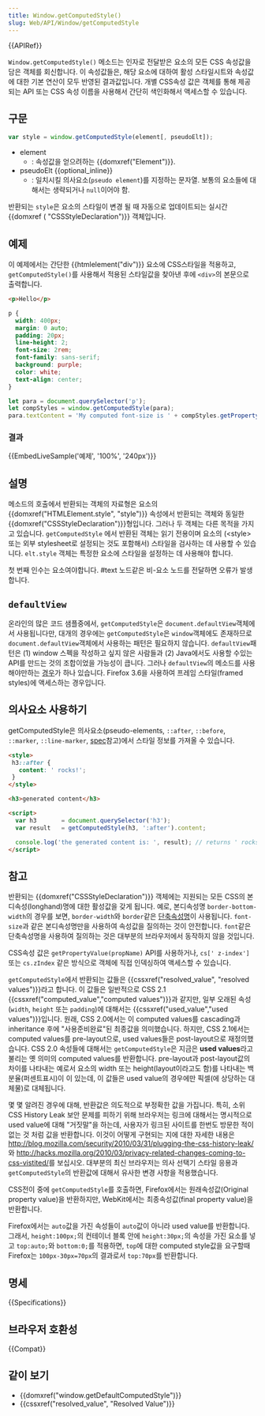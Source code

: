 ```yaml
---
title: Window.getComputedStyle()
slug: Web/API/Window/getComputedStyle
---
```

{{APIRef}}

`Window.getComputedStyle()` 메소드는 인자로 전달받은 요소의 모든 CSS 속성값을 담은 객체를 회신합니다. 이 속성값들은, 해당 요소에 대하여 활성 스타일시트와 속성값에 대한 기본 연산이 모두 반영된 결과값입니다. 개별 CSS속성 값은 객체를 통해 제공되는 API 또는 CSS 속성 이름을 사용해서 간단히 색인화해서 액세스할 수 있습니다.

## 구문

```js
var style = window.getComputedStyle(element[, pseudoElt]);
```

- element
  - : 속성값을 얻으려하는 {{domxref("Element")}}.
- pseudoElt {{optional_inline}}
  - : 일치시킬 의사요소(`pseudo element`)를 지정하는 문자열. 보통의 요소들에 대해서는 생략되거나 `null`이어야 함.

반환되는 `style`은 요소의 스타일이 변경 될 때 자동으로 업데이트되는 실시간 {{domxref ( "CSSStyleDeclaration")}} 객체입니다.

## 예제

이 예제에서는 간단한 {{htmlelement("div")}} 요소에 CSS스타일을 적용하고, `getComputedStyle()`를 사용해서 적용된 스타일값을 찾아낸 후에 `<div>`의 본문으로 출력합니다.

```html
<p>Hello</p>
```

```css
p {
  width: 400px;
  margin: 0 auto;
  padding: 20px;
  line-height: 2;
  font-size: 2rem;
  font-family: sans-serif;
  background: purple;
  color: white;
  text-align: center;
}
```

```js
let para = document.querySelector('p');
let compStyles = window.getComputedStyle(para);
para.textContent = 'My computed font-size is ' + compStyles.getPropertyValue('font-size') + ',\nand my computed line-height is ' + compStyles.getPropertyValue('line-height') + '.';
```

### 결과

{{EmbedLiveSample('예제', '100%', '240px')}}

## 설명

메소드의 호출에서 반환되는 객체의 자료형은 요소의 {{domxref("HTMLElement.style", "style")}} 속성에서 반환되는 객체와 동일한 {{domxref("CSSStyleDeclaration")}}형입니다. 그러나 두 객체는 다른 목적을 가지고 있습니다. `getComputedStyle` 에서 반환된 객체는 읽기 전용이며 요소의 (\<style> 또는 외부 stylesheet로 설정되는 것도 포함해서) 스타일을 검사하는 데 사용할 수 있습니다. `elt.style` 객체는 특정한 요소에 스타일을 설정하는 데 사용해야 합니다.

첫 번째 인수는 요소여야합니다. #text 노드같은 비-요소 노드를 전달하면 오류가 발생합니다. 

## `defaultView`

온라인의 많은 코드 샘플중에서, `getComputedStyle`은 `document.defaultView`객체에서 사용됩니다만, 대개의 경우에는 `getComputedStyle`은 `window`객체에도 존재하므로 `document.defaultView`객체에서 사용하는 패턴은 필요하지 않습니다. `defaultView`패턴은 (1) window 스펙을 작성하고 싶지 않은 사람들과 (2) Java에서도 사용할 수있는 API를 만드는 것의 조합이었을 가능성이 큽니다. 그러나 `defaultView`의 메소드를 사용해야만하는 [경우](https://github.com/jquery/jquery/pull/524#issuecomment-2241183)가 하나 있습니다. Firefox 3.6을 사용하여 프레임 스타일(framed styles)에 액세스하는 경우입니다.

## 의사요소 사용하기

getComputedStyle은 의사요소(pseudo-elements, `::after`, `::before`, `::marker`, `::line-marker`, [spec](http://dev.w3.org/csswg/css3-content/#pseudo-elements)참고)에서 스타일 정보를 가져올 수 있습니다.

```html
<style>
 h3::after {
   content: ' rocks!';
 }
</style>

<h3>generated content</h3>

<script>
  var h3       = document.querySelector('h3');
  var result   = getComputedStyle(h3, ':after').content;

  console.log('the generated content is: ', result); // returns ' rocks!'
</script>
```

## 참고

반환되는 {{domxref("CSSStyleDeclaration")}} 객체에는 지원되는 모든 CSS의 본디속성(longhand)명에 대한 활성값을 갖게 됩니다. 예로, 본디속성명 `border-bottom-width`의 경우를 보면, `border-width`와 `border`같은 [단축속성명](/ko/docs/Web/CSS/Shorthand_properties)이 사용됩니다. `font-size`과 같은 본디속성명만을 사용하여 속성값을 질의하는 것이 안전합니다. `font`같은 단축속성명을 사용하여 질의하는 것은 대부분의 브라우저에서 동작하지 않을 것입니다.

CSS속성 값은 `getPropertyValue(propName)` API를 사용하거나, `cs[' z-index']` 또는 `cs.zIndex` 같은 방식으로 객체에 직접 인덱싱하여 액세스할 수 있습니다.

`getComputedStyle`에서 반환되는 값들은 {{cssxref("resolved_value", "resolved values")}}라고 합니다. 이 값들은 일반적으로 CSS 2.1 {{cssxref("computed_value","computed values")}}과 같지만, 일부 오래된 속성(`width`, `height` 또는 `padding`)에 대해서는 {{cssxref("used_value","used values")}}입니다. 원래, CSS 2.0에서는 이 computed values를 cascading과 inheritance 후에 "사용준비완료"된 최종값을 의미했습니다. 하지만, CSS 2.1에서는 computed values를 pre-layout으로, used values들은 post-layout으로 재정의했습니다. CSS 2.0 속성들에 대해서는 `getComputedStyle`은 지금은 **used values**라고 불리는 옛 의미의 computed values를 반환합니다. pre-layout과 post-layout값의 차이를 나타내는 예로서 요소의 width 또는 height(layout이라고도 함)를 나타내는 백분율(퍼센트표시)이 이 있는데, 이 값들은 used value의 경우에만 픽셀(에 상당하는 대체물)로 대체됩니다.

몇 몇 알려진 경우에 대해, 반환값은 의도적으로 부정확한 값을 가집니다. 특히, 소위 CSS History Leak 보안 문제를 피하기 위해 브라우저는 링크에 대해서는 명시적으로 used value에 대해 "거짓말"을 하는데, 사용자가 링크된 사이트를 한번도 방문한 적이 없는 것 처럼 값을 반환합니다. 이것이 어떻게 구현되는 지에 대한 자세한 내용은 <http://blog.mozilla.com/security/2010/03/31/plugging-the-css-history-leak/>와 <http://hacks.mozilla.org/2010/03/privacy-related-changes-coming-to-css-vistited/>를 보십시오. 대부분의 최신 브라우저는 의사 선택기 스타일 응용과 `getComputedStyle`의 반환값에 대해서 유사한 변경 사항을 적용했습니다.

CSS전이 중에 `getComputedStyle`를 호출하면, Firefox에서는 원래속성값(Original property value)을 반환하지만, WebKit에서는 최종속성값(final property value)을 반환합니다.

Firefox에서는 `auto`값을 가진 속성들이 `auto`값이 아니라 used value를 반환합니다. 그래서, `height:100px;`의 컨테이너 블록 안에 `height:30px;`의 속성을 가진 요소를 넣고 `top:auto;`와 `bottom:0;`를 적용하면, `top`에 대한 computed style값을 요구할때 Firefox는 `100px-30px=70px`의 결과로서 `top:70px`를 반환합니다.

## 명세

{{Specifications}}

## 브라우저 호환성

{{Compat}}

## 같이 보기

- {{domxref("window.getDefaultComputedStyle")}}
- {{cssxref("resolved_value", "Resolved Value")}}
